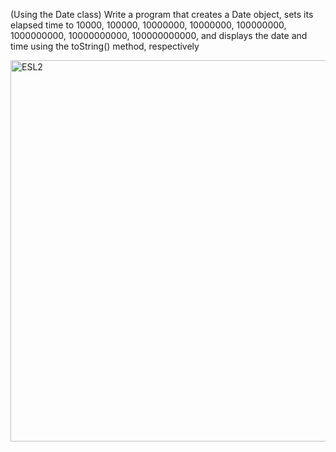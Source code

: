 (Using the Date class) Write a program that creates a Date object, sets its elapsed
time to 10000, 100000, 10000000, 10000000, 100000000, 1000000000,
10000000000, 100000000000, and displays the date and time using the
toString() method, respectively

<img width="610" alt="ESL2" src="https://user-images.githubusercontent.com/110269691/186984679-f3580036-66cf-4c9c-8de0-40cf7fa97d51.png">
